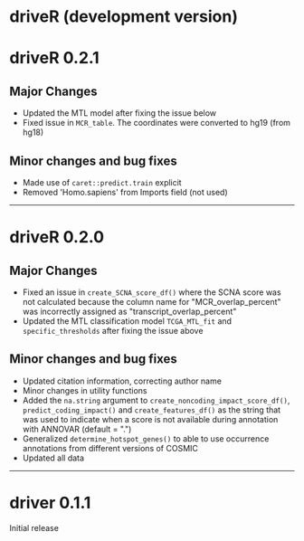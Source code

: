 # driveR (development version)

# driveR 0.2.1

## Major Changes

- Updated the MTL model after fixing the issue below
- Fixed issue in `MCR_table`. The coordinates were converted to hg19 (from hg18)

## Minor changes and bug fixes

- Made use of `caret::predict.train` explicit
- Removed 'Homo.sapiens' from Imports field (not used)

***

# driveR 0.2.0

## Major Changes

- Fixed an issue in `create_SCNA_score_df()` where the SCNA score was not calculated because the column name for "MCR_overlap_percent" was incorrectly assigned as "transcript_overlap_percent"
- Updated the MTL classification model `TCGA_MTL_fit` and `specific_thresholds` after fixing the issue above

## Minor changes and bug fixes

- Updated citation information, correcting author name
- Minor changes in utility functions
- Added the `na.string` argument to `create_noncoding_impact_score_df()`, `predict_coding_impact()` and `create_features_df()` as the string that was used to indicate when a score is not available during annotation with ANNOVAR (default = ".")
- Generalized `determine_hotspot_genes()` to able to use occurrence annotations from different versions of COSMIC 
- Updated all data

***

# driver 0.1.1

Initial release

